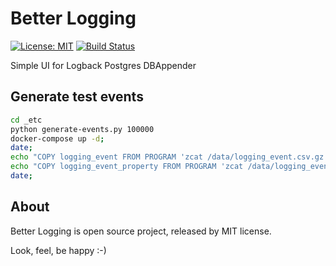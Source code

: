 Better Logging
==============

[![License: MIT](https://img.shields.io/badge/License-MIT-brightgreen.svg)](https://opensource.org/licenses/MIT)
[![Build Status](https://drone.b7w.me/api/badges/b7w/better-logging/status.svg)](https://drone.b7w.me/b7w/better-logging)


Simple UI for Logback Postgres DBAppender



Generate test events
--------------------

```sh
cd _etc
python generate-events.py 100000
docker-compose up -d;
date;
echo "COPY logging_event FROM PROGRAM 'zcat /data/logging_event.csv.gz' CSV;" | psql "postgres://root:root@127.0.0.1:5432/root"
echo "COPY logging_event_property FROM PROGRAM 'zcat /data/logging_event_property.csv.gz' CSV;" | psql "postgres://root:root@127.0.0.1:5432/root"
date;
```


About
-----

Better Logging is open source project, released by MIT license.


Look, feel, be happy :-)
